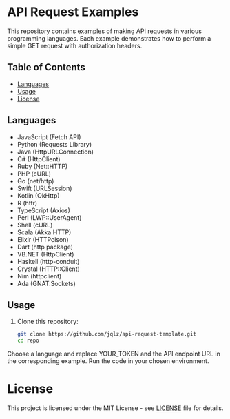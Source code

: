 # API Request Examples

This repository contains examples of making API requests in various programming languages. Each example demonstrates how to perform a simple GET request with authorization headers.

## Table of Contents

- [Languages](#languages)
- [Usage](#usage)
- [License](#license)

## Languages

- JavaScript (Fetch API)
- Python (Requests Library)
- Java (HttpURLConnection)
- C# (HttpClient)
- Ruby (Net::HTTP)
- PHP (cURL)
- Go (net/http)
- Swift (URLSession)
- Kotlin (OkHttp)
- R (httr)
- TypeScript (Axios)
- Perl (LWP::UserAgent)
- Shell (cURL)
- Scala (Akka HTTP)
- Elixir (HTTPoison)
- Dart (http package)
- VB.NET (HttpClient)
- Haskell (http-conduit)
- Crystal (HTTP::Client)
- Nim (httpclient)
- Ada (GNAT.Sockets)

## Usage

1. Clone this repository:
   ```bash
   git clone https://github.com/jqlz/api-request-template.git
   cd repo
Choose a language and replace YOUR_TOKEN and the API endpoint URL in the corresponding example.
Run the code in your chosen environment.

# License
This project is licensed under the MIT License - see [LICENSE](./LICENSE) file for details.
